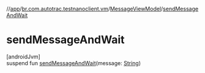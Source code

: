 //[app](../../../index.md)/[br.com.autotrac.testnanoclient.vm](../index.md)/[MessageViewModel](index.md)/[sendMessageAndWait](send-message-and-wait.md)

# sendMessageAndWait

[androidJvm]\
suspend fun [sendMessageAndWait](send-message-and-wait.md)(message: [String](https://kotlinlang.org/api/latest/jvm/stdlib/kotlin/-string/index.html))
